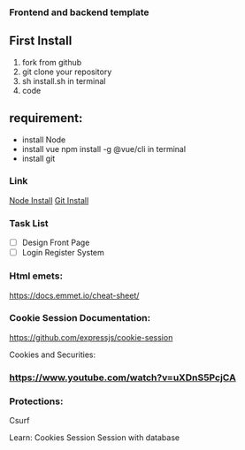 ### Frontend and backend template

## First Install

1.  fork from github
2.  git clone your repository
3.  sh install.sh in terminal
4.  code

## requirement:

- install Node
- install vue npm install -g @vue/cli in terminal
- install git

### Link

[Node Install](https://nodejs.org/en/download/)
[Git Install](https://git-scm.com/downloads)

### Task List

- [ ] Design Front Page
- [ ] Login Register System

### Html emets:

https://docs.emmet.io/cheat-sheet/

### Cookie Session Documentation:

https://github.com/expressjs/cookie-session

Cookies and Securities:

### https://www.youtube.com/watch?v=uXDnS5PcjCA

### Protections:

Csurf

Learn:
Cookies
Session
Session with database
